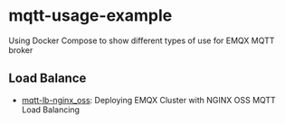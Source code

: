 # mqtt-usage-example

Using Docker Compose to show different types of use for EMQX MQTT broker

## Load Balance

- [mqtt-lb-nginx_oss](./mqtt-lb-nginx_oss/README.md): Deploying EMQX Cluster
  with NGINX OSS MQTT Load Balancing
